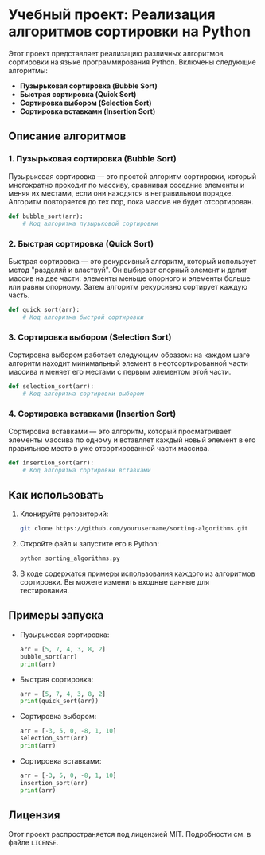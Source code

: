 
# Учебный проект: Реализация алгоритмов сортировки на Python

Этот проект представляет реализацию различных алгоритмов сортировки на языке программирования Python. Включены следующие алгоритмы:

- **Пузырьковая сортировка (Bubble Sort)**
- **Быстрая сортировка (Quick Sort)**
- **Сортировка выбором (Selection Sort)**
- **Сортировка вставками (Insertion Sort)**

## Описание алгоритмов

### 1. Пузырьковая сортировка (Bubble Sort)

Пузырьковая сортировка — это простой алгоритм сортировки, который многократно проходит по массиву, сравнивая соседние элементы и меняя их местами, если они находятся в неправильном порядке. Алгоритм повторяется до тех пор, пока массив не будет отсортирован.

```python
def bubble_sort(arr):
    # Код алгоритма пузырьковой сортировки
```

### 2. Быстрая сортировка (Quick Sort)

Быстрая сортировка — это рекурсивный алгоритм, который использует метод "разделяй и властвуй". Он выбирает опорный элемент и делит массив на две части: элементы меньше опорного и элементы больше или равны опорному. Затем алгоритм рекурсивно сортирует каждую часть.

```python
def quick_sort(arr):
    # Код алгоритма быстрой сортировки
```

### 3. Сортировка выбором (Selection Sort)

Сортировка выбором работает следующим образом: на каждом шаге алгоритм находит минимальный элемент в неотсортированной части массива и меняет его местами с первым элементом этой части.

```python
def selection_sort(arr):
    # Код алгоритма сортировки выбором
```

### 4. Сортировка вставками (Insertion Sort)

Сортировка вставками — это алгоритм, который просматривает элементы массива по одному и вставляет каждый новый элемент в его правильное место в уже отсортированной части массива.

```python
def insertion_sort(arr):
    # Код алгоритма сортировки вставками
```

## Как использовать

1. Клонируйте репозиторий:

   ```bash
   git clone https://github.com/yourusername/sorting-algorithms.git
   ```

2. Откройте файл и запустите его в Python:

   ```bash
   python sorting_algorithms.py
   ```

3. В коде содержатся примеры использования каждого из алгоритмов сортировки. Вы можете изменить входные данные для тестирования.

## Примеры запуска

- Пузырьковая сортировка:

  ```python
  arr = [5, 7, 4, 3, 8, 2]
  bubble_sort(arr)
  print(arr)
  ```

- Быстрая сортировка:

  ```python
  arr = [5, 7, 4, 3, 8, 2]
  print(quick_sort(arr))
  ```

- Сортировка выбором:

  ```python
  arr = [-3, 5, 0, -8, 1, 10]
  selection_sort(arr)
  print(arr)
  ```

- Сортировка вставками:

  ```python
  arr = [-3, 5, 0, -8, 1, 10]
  insertion_sort(arr)
  print(arr)
  ```

## Лицензия

Этот проект распространяется под лицензией MIT. Подробности см. в файле `LICENSE`.
